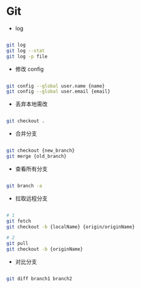 # Git

- log

```bash

git log
git log --stat
git log -p file

```

- 修改 config

```bash

git config --global user.name {name}
git config --global user.email {email}

```

- 丢弃本地需改

```bash

git checkout .

```

- 合并分支

```bash

git checkout {new_branch}
git merge {old_branch}

```

- 查看所有分支

```bash

git branch -a

```

- 拉取远程分支

```bash

# 1
git fetch
git checkout -b {localName} {origin/originName}

# 2
git pull
git checkout -b {originName}

```

- 对比分支

```bash

git diff branch1 branch2

```